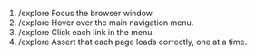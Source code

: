 1. /explore Focus the browser window.
2. /explore Hover over the main navigation menu.
3. /explore Click each link in the menu.
4. /explore Assert that each page loads correctly, one at a time.
